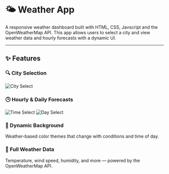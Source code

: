 # 🌤️ Weather App

A responsive weather dashboard built with HTML, CSS, Javscript and the OpenWeatherMap API. This app allows users to select a city and view weather data and hourly forecasts with a dynamic UI.

---

## ✨ Features

### 🔍 City Selection
![City Select](./demo/CitySelect.gif)

### 🕒 Hourly & Daily Forecasts
![Time Select](./demo/TimeSelect.gif)
![Day Select](./demo/DaySelect.gif)

### 🎨 Dynamic Background
Weather-based color themes that change with conditions and time of day.

### 💨 Full Weather Data
Temperature, wind speed, humidity, and more — powered by the OpenWeatherMap API.
